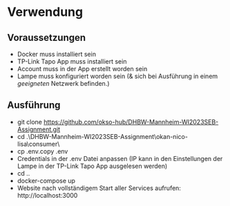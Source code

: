 # Verwendung

## Voraussetzungen
- Docker muss installiert sein
- TP-Link Tapo App muss installiert sein
- Account muss in der App erstellt worden sein
- Lampe muss konfiguriert worden sein (& sich bei Ausführung in einem *geeigneten* Netzwerk befinden.)

## Ausführung
- git clone https://github.com/okso-hub/DHBW-Mannheim-WI2023SEB-Assignment.git
- cd .\DHBW-Mannheim-WI2023SEB-Assignment\okan-nico-lisa\consumer\
- cp .env.copy .env
- Credentials in der .env Datei anpassen (IP kann in den Einstellungen der Lampe in der TP-Link Tapo App ausgelesen werden)
- cd ..
- docker-compose up
- Website nach vollständigem Start aller Services aufrufen: http://localhost:3000
